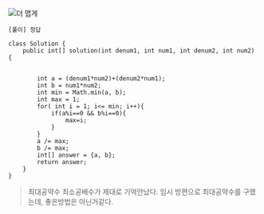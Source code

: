   
![더 맵게](https://user-images.githubusercontent.com/73986336/199422870-8fd50cfe-18fc-4871-bb10-e54ac93ae53e.jpg)

```
[풀이] 정답

class Solution {
    public int[] solution(int denum1, int num1, int denum2, int num2) {
        
        
        int a = (denum1*num2)+(denum2*num1);
        int b = num1*num2;
        int min = Math.min(a, b);
        int max = 1;
        for( int i = 1; i<= min; i++){
            if(a%i==0 && b%i==0){
                max=i;
            }
        }
        a /= max;
        b /= max;
        int[] answer = {a, b};
        return answer;
    }
}
```


> 최대공약수 최소공배수가 제대로 기억안났다.
> 임시 방편으로 최대공약수를 구했는데, 좋은방법은 아닌거같다.
